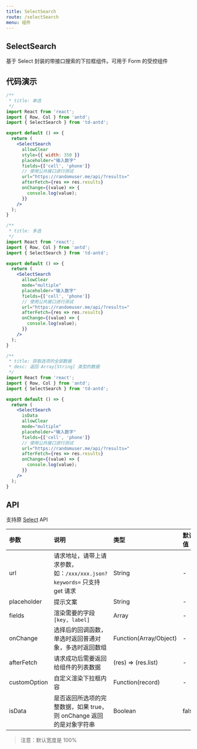 ```yaml
---
title: SelectSearch
route: /selectSearch
menu: 组件
---
```


## SelectSearch

基于 Select 封装的带接口搜索的下拉框组件。可用于 Form 的受控组件

## 代码演示

```jsx
/**
 * title: 单选
 */
import React from 'react';
import { Row, Col } from 'antd';
import { SelectSearch } from 'td-antd';

export default () => {
  return (
    <SelectSearch
      allowClear
      style={{ width: 350 }}
      placeholder="输入数字"
      fields={['cell', 'phone']}
      // 使用公共接口进行测试
      url="https://randomuser.me/api/?results="
      afterFetch={res => res.results}
      onChange={(value) => {
        console.log(value);
      }}
    />
  );
}
```

```jsx
/**
 * title: 多选
 */
import React from 'react';
import { Row, Col } from 'antd';
import { SelectSearch } from 'td-antd';

export default () => {
  return (
    <SelectSearch
      allowClear
      mode="multiple"
      placeholder="输入数字"
      fields={['cell', 'phone']}
      // 使用公共接口进行测试
      url="https://randomuser.me/api/?results="
      afterFetch={res => res.results}
      onChange={(value) => {
        console.log(value);
      }}
    />
  );
}
```

```jsx
/**
 * title: 获取选项的全部数据
 * desc: 返回 Array[String] 类型的数据
 */
import React from 'react';
import { Row, Col } from 'antd';
import { SelectSearch } from 'td-antd';

export default () => {
  return (
    <SelectSearch
      isData
      allowClear
      mode="multiple"
      placeholder="输入数字"
      fields={['cell', 'phone']}
      // 使用公共接口进行测试
      url="https://randomuser.me/api/?results="
      afterFetch={res => res.results}
      onChange={(value) => {
        console.log(value);
      }}
    />
  );
}
```

## API

支持原 [Select](https://ant-design.gitee.io/components/select-cn/) API

|参数|说明|类型|默认值|
|:--|:--|:--|:--|
|url|请求地址，请带上请求参数，如：`/xxx/xxx.json?keywords=` 只支持 get 请求|String|-|
|placeholder|提示文案|String|-|
|fields|渲染需要的字段`[key, label]`|Array|-|
|onChange|选择后的回调函数，单选时返回普通对象，多选时返回数组|Function(Array/Object)|-|
|afterFetch|请求成功后需要返回给组件的列表数据|(res) => (res.list)|-|
|customOption|自定义渲染下拉框内容|Function(record)|-|
|isData|是否返回所选项的完整数据，如果 true，则 onChange 返回的是对象字符串|Boolean|false|

> 注意：默认宽度是 100%
